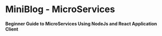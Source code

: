 # MiniBlog - MicroServices
#### Beginner Guide to MicroServices Using NodeJs and React Application Client
